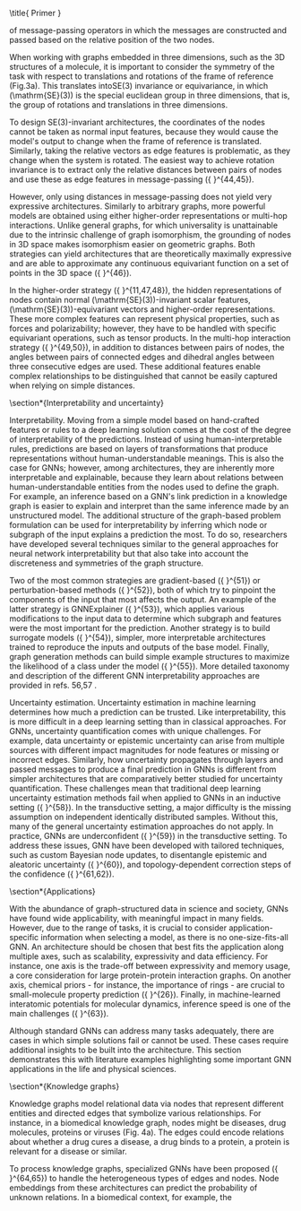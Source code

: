 \title{
Primer
}

of message-passing operators in which the messages are constructed and passed based on the relative position of the two nodes.

When working with graphs embedded in three dimensions, such as the 3D structures of a molecule, it is important to consider the symmetry of the task with respect to translations and rotations of the frame of reference (Fig.3a). This translates intoSE(3) invariance or equivariance, in which \(\mathrm{SE}(3)\) is the special euclidean group in three dimensions, that is, the group of rotations and translations in three dimensions.

To design SE(3)-invariant architectures, the coordinates of the nodes cannot be taken as normal input features, because they would cause the model's output to change when the frame of reference is translated. Similarly, taking the relative vectors as edge features is problematic, as they change when the system is rotated. The easiest way to achieve rotation invariance is to extract only the relative distances between pairs of nodes and use these as edge features in message-passing \({ }^{44,45}\).

However, only using distances in message-passing does not yield very expressive architectures. Similarly to arbitrary graphs, more powerful models are obtained using either higher-order representations or multi-hop interactions. Unlike general graphs, for which universality is unattainable due to the intrinsic challenge of graph isomorphism, the grounding of nodes in 3D space makes isomorphism easier on geometric graphs. Both strategies can yield architectures that are theoretically maximally expressive and are able to approximate any continuous equivariant function on a set of points in the 3D space \({ }^{46}\).

In the higher-order strategy \({ }^{11,47,48}\), the hidden representations of nodes contain normal \(\mathrm{SE}(3)\)-invariant scalar features, \(\mathrm{SE}(3)\)-equivariant vectors and higher-order representations. These more complex features can represent physical properties, such as forces and polarizability; however, they have to be handled with specific equivariant operations, such as tensor products. In the multi-hop interaction strategy \({ }^{49,50}\), in addition to distances between pairs of nodes, the angles between pairs of connected edges and dihedral angles between three consecutive edges are used. These additional features enable complex relationships to be distinguished that cannot be easily captured when relying on simple distances.

\section*{Interpretability and uncertainty}

Interpretability. Moving from a simple model based on hand-crafted features or rules to a deep learning solution comes at the cost of the degree of interpretability of the predictions. Instead of using human-interpretable rules, predictions are based on layers of transformations that produce representations without human-understandable meanings. This is also the case for GNNs; however, among architectures, they are inherently more interpretable and explainable, because they learn about relations between human-understandable entities from the nodes used to define the graph. For example, an inference based on a GNN's link prediction in a knowledge graph is easier to explain and interpret than the same inference made by an unstructured model. The additional structure of the graph-based problem formulation can be used for interpretability by inferring which node or subgraph of the input explains a prediction the most. To do so, researchers have developed several techniques similar to the general approaches for neural network interpretability but that also take into account the discreteness and symmetries of the graph structure.

Two of the most common strategies are gradient-based \({ }^{51}\) or perturbation-based methods \({ }^{52}\), both of which try to pinpoint the components of the input that most affects the output. An example of the latter strategy is GNNExplainer \({ }^{53}\), which applies various modifications to the input data to determine which subgraph and features were the most important for the prediction. Another strategy is to build surrogate models \({ }^{54}\), simpler, more interpretable architectures trained to reproduce the inputs and outputs of the base model. Finally, graph generation methods can build simple example structures to maximize the likelihood of a class under the model \({ }^{55}\). More detailed taxonomy and description of the different GNN interpretability approaches are provided in refs. 56,57 .

Uncertainty estimation. Uncertainty estimation in machine learning determines how much a prediction can be trusted. Like interpretability, this is more difficult in a deep learning setting than in classical approaches. For GNNs, uncertainty quantification comes with unique challenges. For example, data uncertainty or epistemic uncertainty can arise from multiple sources with different impact magnitudes for node features or missing or incorrect edges. Similarly, how uncertainty propagates through layers and passed messages to produce a final prediction in GNNs is different from simpler architectures that are comparatively better studied for uncertainty quantification. These challenges mean that traditional deep learning uncertainty estimation methods fail when applied to GNNs in an inductive setting \({ }^{58}\). In the transductive setting, a major difficulty is the missing assumption on independent identically distributed samples. Without this, many of the general uncertainty estimation approaches do not apply. In practice, GNNs are underconfident \({ }^{59}\) in the transductive setting. To address these issues, GNN have been developed with tailored techniques, such as custom Bayesian node updates, to disentangle epistemic and aleatoric uncertainty \({ }^{60}\), and topology-dependent correction steps of the confidence \({ }^{61,62}\).

\section*{Applications}

With the abundance of graph-structured data in science and society, GNNs have found wide applicability, with meaningful impact in many fields. However, due to the range of tasks, it is crucial to consider application-specific information when selecting a model, as there is no one-size-fits-all GNN. An architecture should be chosen that best fits the application along multiple axes, such as scalability, expressivity and data efficiency. For instance, one axis is the trade-off between expressivity and memory usage, a core consideration for large protein-protein interaction graphs. On another axis, chemical priors - for instance, the importance of rings - are crucial to small-molecule property prediction \({ }^{26}\). Finally, in machine-learned interatomic potentials for molecular dynamics, inference speed is one of the main challenges \({ }^{63}\).

Although standard GNNs can address many tasks adequately, there are cases in which simple solutions fail or cannot be used. These cases require additional insights to be built into the architecture. This section demonstrates this with literature examples highlighting some important GNN applications in the life and physical sciences.

\section*{Knowledge graphs}

Knowledge graphs model relational data via nodes that represent different entities and directed edges that symbolize various relationships. For instance, in a biomedical knowledge graph, nodes might be diseases, drug molecules, proteins or viruses (Fig. 4a). The edges could encode relations about whether a drug cures a disease, a drug binds to a protein, a protein is relevant for a disease or similar.

To process knowledge graphs, specialized GNNs have been proposed \({ }^{64,65}\) to handle the heterogeneous types of edges and nodes. Node embeddings from these architectures can predict the probability of unknown relations. In a biomedical context, for example, the